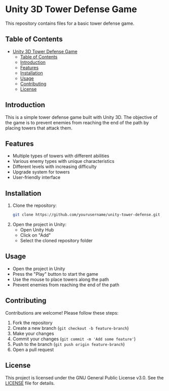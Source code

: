 # Unity 3D Tower Defense Game

This repository contains files for a basic tower defense game.

## Table of Contents
- [Unity 3D Tower Defense Game](#unity-3d-tower-defense-game)
  - [Table of Contents](#table-of-contents)
  - [Introduction](#introduction)
  - [Features](#features)
  - [Installation](#installation)
  - [Usage](#usage)
  - [Contributing](#contributing)
  - [License](#license)

## Introduction
This is a simple tower defense game built with Unity 3D. The objective of the game is to prevent enemies from reaching the end of the path by placing towers that attack them.

## Features
- Multiple types of towers with different abilities
- Various enemy types with unique characteristics
- Different levels with increasing difficulty
- Upgrade system for towers
- User-friendly interface

## Installation
1. Clone the repository:
    ```sh
    git clone https://github.com/yourusername/unity-tower-defense.git
    ```
2. Open the project in Unity:
    - Open Unity Hub
    - Click on "Add"
    - Select the cloned repository folder

## Usage
- Open the project in Unity
- Press the "Play" button to start the game
- Use the mouse to place towers along the path
- Prevent enemies from reaching the end of the path

## Contributing
Contributions are welcome! Please follow these steps:
1. Fork the repository
2. Create a new branch (`git checkout -b feature-branch`)
3. Make your changes
4. Commit your changes (`git commit -m 'Add some feature'`)
5. Push to the branch (`git push origin feature-branch`)
6. Open a pull request

## License
This project is licensed under the GNU General Public License v3.0. See the [LICENSE](LICENSE) file for details.